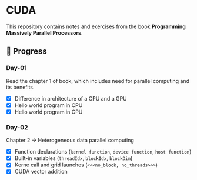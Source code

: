 # CUDA
This repository contains notes and exercises from the book **Programming Massively Parallel Processors**.

## 🚀 Progress

### Day-01
Read the chapter 1 of book, which includes need for parallel computing and its benefits.
- [x] Difference in architecture of a CPU and a GPU
- [x] Hello world program in CPU
- [x] Hello world program in GPU

### Day-02
Chapter 2 -> Heterogeneous data parallel computing
- [x] Function declarations (`kernel function`, `device function`, `host function`)
- [x] Built-in variables (`threadIdx`, `blockIdx`, `blockDim`)
- [x] Kerne call and grid launches (```<<<no_block, no_threads>>>```)
- [x] CUDA vector addition